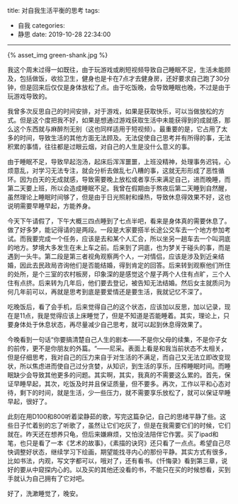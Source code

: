 title: 对自我生活平衡的思考
tags:
  - 自我
categories:
  - 静思
date: 2019-10-28 22:34:00
---
{% asset_img green-shank.jpg %}

我这个周末过得一如既往，由于玩游戏或刷短视频导致自己睡眠不足，生活未能顾及，包括做饭，收拾卫生，健身也是卡在7点才去健身房，还好要求自己跑了30分钟，但是回来后仅仅是身体放松了点。由于吃饭晚，会导致睡眠也晚，不过是由于玩游戏导致的。

我曾多次反思自己的时间安排，对于游戏，如果是获取快乐，可以当做放松的方式。但是这个度把我不好，如果是想通过游戏获取生活中未能获得到的成就感，那么这个东西就与麻醉剂无别（这也同样适用于短视频）。最重要的是，它占用了太多的时间，导致生活的其他方面无法顾及。无法促使自己思考并有所得的事，无法积累的事情，往往都是过眼云烟，对自己的人生是没什么意义的事。

由于睡眠不足，导致早起泡汤，起床后浑浑噩噩，上班没精神，处理事务迟钝，心烦意乱，对学习无法专注，就会分析去做乱七八糟的事，这就无形形成了恶性循环。因为白天的无成就感，导致需要晚上放松或者享乐来满足自己，进而晚睡，而第二天要上班，所以会造成睡眠不足。我曾在假期由于熬夜后第二天睡到自然醒，虽然理论上睡眠时间够了，但是由于日光照射和燥热，导致休息得效果不好，这也说明需要早睡早起，方能养身。

今天下午请假了，下午大概三四点睡到了七点半吧，看来是身体真的需要休息了。做了好多梦，能记得请的是两段。一段是大家要搭半长途公交车去一个地方参加考试。而我要完成一个任务，应该是去和某个人汇合，所以坐另一趟车去一个叫洞底的地方。梦境大多发生在未上车之前。后来到了洞底，也为梦关于碰头的事，而是遇到一头牛。第二段是第三者视角观察两个人，一对情侣，应该是涉及到近亲结婚，因此去民政局咨询他们是否能结婚，得到肯定的回答。后来转到观察他们所住的处所，是个三室的农村板房，印象深的是感觉这个屋子两个人住有点旷，三个人住有点挤。后来转为几年后，他们要去登记，被告知无法结婚。然后女主就质问为何几年前可以，再就是思考到底是要爱情还是要生活，我就记忆不深了。

吃晚饭后，看了会手机，后来觉得自己的这个状态，应该加以反思，加以记录，现在是11点，我是觉得应该上床睡觉了，但是不知道是否能睡着。其实，理论上，只要身体处于休息状态，再尽量减少自己思考，就可以起到休息得效果了。

今晚看到一句话“你要搞清楚自己人生的剧本——不是你父母的续集，不是你子女的前传，更不是你朋友的外篇。“——尼采。表面上看是和我当前状态不太相关，但是仔细思考，我对自己的压力来自于对生活的不满足，而自己又无法立即改变现状，所以焦虑进而使自己过分贪婪，从知识，到生活的享乐，压榨睡眠时间。而睡眠缺少会导致其他更多的问题。其实啊，其实，我真的不需要这么累的。首先，保证早睡早起，其次，吃饭及时并且保证质量，但不要多。再次，工作以平和心态对待，剩下的时间，就是生活，少一些压力，就不需要享乐放松了，就可以保证早睡早起，很好了。

此刻在用D100和800听着梁静茹的歌，写完这篇杂记，自己的思绪平静了些。这些日子忙着别的忘了听歌了，虽然让它们吃灰了，但是在我需要它们的时候，它们就在。昨天还在想养只龟，但后来嫌麻烦，又怕没法陪伴它作罢。买了ipad和笔，也只是看了一本《艺术的故事》，《素描的诀窍》还只看了一点点。希望自己尽快调整好状态，继续学习下绘画，期望能找寻内心的那份平静。其实方式有很多，比如书法，内观，写文字都可以，哦对了，还有看书。《忏悔录》看到第三章，说好的要从中窥探内心的。以及买的其他还没看的书，不能只在买的时候想看，买到手就认为自己拥有了它对吧。

好了，洗漱睡觉了，晚安。

